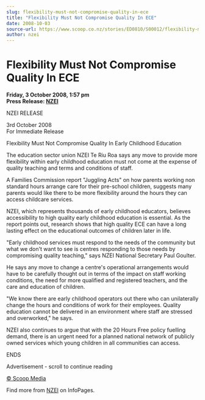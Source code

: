 ```yaml
---
slug: flexibility-must-not-compromise-quality-in-ece
title: "Flexibility Must Not Compromise Quality In ECE"
date: 2008-10-03
source-url: https://www.scoop.co.nz/stories/ED0810/S00012/flexibility-must-not-compromise-quality-in-ece.htm
author: nzei
---
```

Flexibility Must Not Compromise Quality In ECE
==============================================

**Friday, 3 October 2008, 1:57 pm**  
**Press Release: [NZEI](https://info.scoop.co.nz/NZEI)**

NZEI RELEASE

3rd October 2008  
For Immediate Release

Flexibility Must Not Compromise Quality In Early Childhood Education

The education sector union NZEI Te Riu Roa says any move to provide more flexibility within early childhood education must not come at the expense of quality teaching and terms and conditions of staff.

A Families Commission report "Juggling Acts" on how parents working non standard hours arrange care for their pre-school children, suggests many parents would like there to be more flexibility around the hours they can access childcare services.

NZEI, which represents thousands of early childhood educators, believes accessibility to high quality early childhood education is essential. As the report points out, research shows that high quality ECE can have a long lasting effect on the educational outcomes of children later in life.

"Early childhood services must respond to the needs of the community but what we don't want to see is centres responding to those needs by compromising quality teaching," says NZEI National Secretary Paul Goulter.

He says any move to change a centre's operational arrangements would have to be carefully thought out in terms of the impact on staff working conditions, the need for more qualified and registered teachers, and the care and education of children.

"We know there are early childhood operators out there who can unilaterally change the hours and conditions of work for their employees. Quality education cannot be delivered in an environment where staff are stressed and overworked," he says.

NZEI also continues to argue that with the 20 Hours Free policy fuelling demand, there is an urgent need for a planned national network of publicly owned services which young children in all communities can access.

  
ENDS

Advertisement - scroll to continue reading





[© Scoop Media](http://www.scoop.co.nz/about/terms.html)

Find more from [NZEI](https://info.scoop.co.nz/NZEI) on InfoPages.